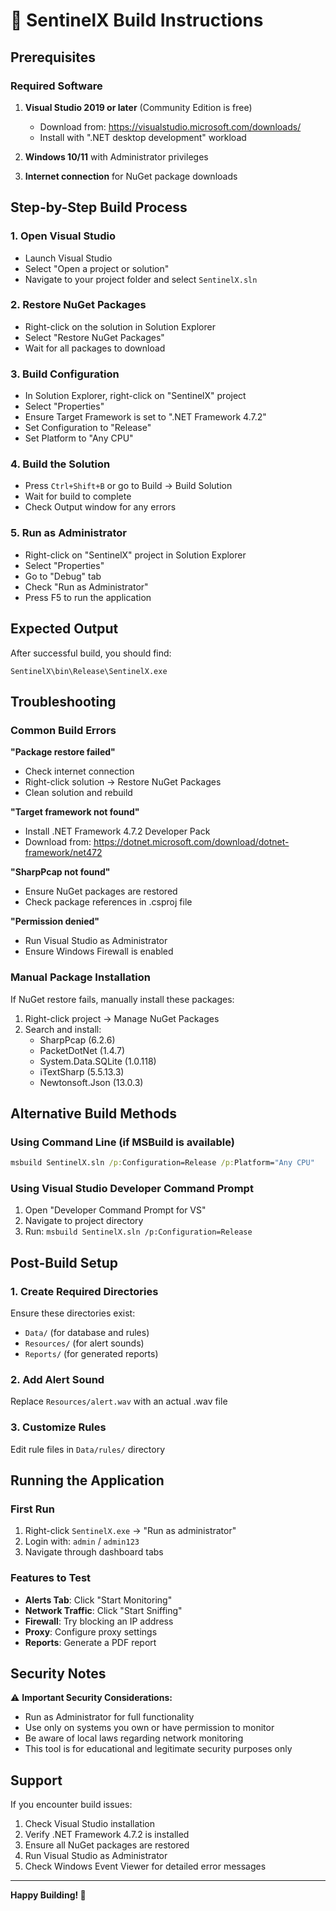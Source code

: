 # 🔨 SentinelX Build Instructions

## Prerequisites

### Required Software
1. **Visual Studio 2019 or later** (Community Edition is free)
   - Download from: https://visualstudio.microsoft.com/downloads/
   - Install with ".NET desktop development" workload

2. **Windows 10/11** with Administrator privileges

3. **Internet connection** for NuGet package downloads

## Step-by-Step Build Process

### 1. Open Visual Studio
- Launch Visual Studio
- Select "Open a project or solution"
- Navigate to your project folder and select `SentinelX.sln`

### 2. Restore NuGet Packages
- Right-click on the solution in Solution Explorer
- Select "Restore NuGet Packages"
- Wait for all packages to download

### 3. Build Configuration
- In Solution Explorer, right-click on "SentinelX" project
- Select "Properties"
- Ensure Target Framework is set to ".NET Framework 4.7.2"
- Set Configuration to "Release"
- Set Platform to "Any CPU"

### 4. Build the Solution
- Press `Ctrl+Shift+B` or go to Build → Build Solution
- Wait for build to complete
- Check Output window for any errors

### 5. Run as Administrator
- Right-click on "SentinelX" project in Solution Explorer
- Select "Properties"
- Go to "Debug" tab
- Check "Run as Administrator"
- Press F5 to run the application

## Expected Output

After successful build, you should find:
```
SentinelX\bin\Release\SentinelX.exe
```

## Troubleshooting

### Common Build Errors

**"Package restore failed"**
- Check internet connection
- Right-click solution → Restore NuGet Packages
- Clean solution and rebuild

**"Target framework not found"**
- Install .NET Framework 4.7.2 Developer Pack
- Download from: https://dotnet.microsoft.com/download/dotnet-framework/net472

**"SharpPcap not found"**
- Ensure NuGet packages are restored
- Check package references in .csproj file

**"Permission denied"**
- Run Visual Studio as Administrator
- Ensure Windows Firewall is enabled

### Manual Package Installation

If NuGet restore fails, manually install these packages:
1. Right-click project → Manage NuGet Packages
2. Search and install:
   - SharpPcap (6.2.6)
   - PacketDotNet (1.4.7)
   - System.Data.SQLite (1.0.118)
   - iTextSharp (5.5.13.3)
   - Newtonsoft.Json (13.0.3)

## Alternative Build Methods

### Using Command Line (if MSBuild is available)
```cmd
msbuild SentinelX.sln /p:Configuration=Release /p:Platform="Any CPU"
```

### Using Visual Studio Developer Command Prompt
1. Open "Developer Command Prompt for VS"
2. Navigate to project directory
3. Run: `msbuild SentinelX.sln /p:Configuration=Release`

## Post-Build Setup

### 1. Create Required Directories
Ensure these directories exist:
- `Data/` (for database and rules)
- `Resources/` (for alert sounds)
- `Reports/` (for generated reports)

### 2. Add Alert Sound
Replace `Resources/alert.wav` with an actual .wav file

### 3. Customize Rules
Edit rule files in `Data/rules/` directory

## Running the Application

### First Run
1. Right-click `SentinelX.exe` → "Run as administrator"
2. Login with: `admin` / `admin123`
3. Navigate through dashboard tabs

### Features to Test
- **Alerts Tab**: Click "Start Monitoring"
- **Network Traffic**: Click "Start Sniffing"
- **Firewall**: Try blocking an IP address
- **Proxy**: Configure proxy settings
- **Reports**: Generate a PDF report

## Security Notes

⚠️ **Important Security Considerations:**
- Run as Administrator for full functionality
- Use only on systems you own or have permission to monitor
- Be aware of local laws regarding network monitoring
- This tool is for educational and legitimate security purposes only

## Support

If you encounter build issues:
1. Check Visual Studio installation
2. Verify .NET Framework 4.7.2 is installed
3. Ensure all NuGet packages are restored
4. Run Visual Studio as Administrator
5. Check Windows Event Viewer for detailed error messages

---

**Happy Building! 🚀** 